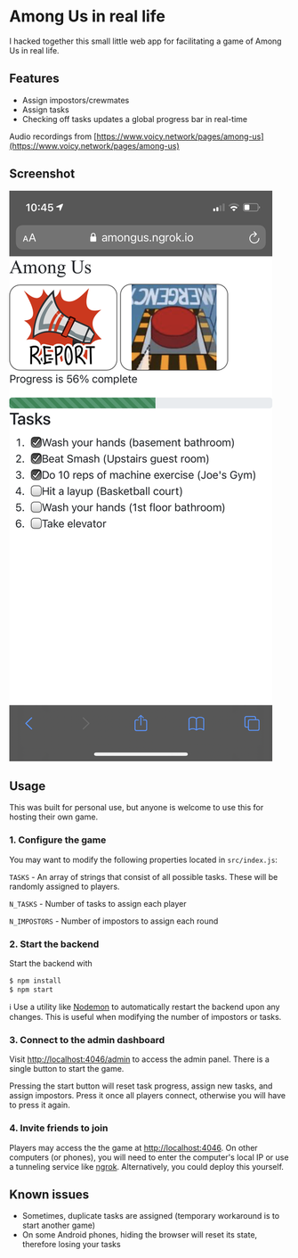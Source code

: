 # Among Us in real life

I hacked together this small little web app for facilitating a game of Among Us in real life.

## Features

-   Assign impostors/crewmates
-   Assign tasks
-   Checking off tasks updates a global progress bar in real-time

Audio recordings from [https://www.voicy.network/pages/among-us](https://www.voicy.network/pages/among-us)

## Screenshot

![Screenshot of UI](media/IMG_0976.PNG)

## Usage

This was built for personal use, but anyone is welcome to use this for hosting their own game.

### 1. Configure the game

You may want to modify the following properties located in `src/index.js`:

`TASKS` - An array of strings that consist of all possible tasks. These will be randomly assigned to players.

`N_TASKS` - Number of tasks to assign each player

`N_IMPOSTORS` - Number of impostors to assign each round

### 2. Start the backend

Start the backend with

```
$ npm install
$ npm start
```

:information_source: Use a utility like [Nodemon](https://nodemon.io/) to automatically restart the backend upon any changes. This is useful when modifying the number of impostors or tasks.

### 3. Connect to the admin dashboard

Visit [http://localhost:4046/admin](http://localhost:4046/admin) to access the admin panel. There is a single button to start the game.

Pressing the start button will reset task progress, assign new tasks, and assign impostors. Press it once all players connect, otherwise you will have to press it again.

### 4. Invite friends to join

Players may access the the game at [http://localhost:4046](http://localhost:4046). On other computers (or phones), you will need to enter the computer's local IP or use a tunneling service like [ngrok](https://ngrok.com). Alternatively, you could deploy this yourself.

## Known issues

-   Sometimes, duplicate tasks are assigned (temporary workaround is to start another game)
-   On some Android phones, hiding the browser will reset its state, therefore losing your tasks
